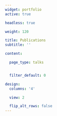 ```yaml
---
widget: portfolio
active: true

headless: true

weight: 120

title: Publications
subtitle: ''

content:

  page_type: talks


  filter_default: 0

design:
  columns: '4'

  view: 2

  flip_alt_rows: false
---
```

